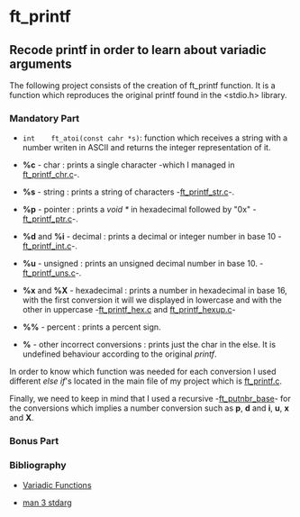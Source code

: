 # ft\_printf
## Recode printf in order to learn about variadic arguments
The following project consists of the creation of ft\_printf function.
It is a function which reproduces the original printf found in the
<stdio.h> library.

### Mandatory Part


* ```int	ft_atoi(const cahr *s)```: function which receives a string with
a number writen in ASCII and returns the integer representation of it.

* **%c** - char : prints a single character -which I managed in 
[ft\_printf\_chr.c](https://github.com/rubengr16/42/blob/main/42cursus/ft_printf/ft_printf_chr.c)-.

* **%s** - string : prints a string of characters
-[ft\_printf\_str.c](https://github.com/rubengr16/42/blob/main/42cursus/ft_printf/ft_printf_str.c)-.

* **%p** - pointer : prints a _void \*_ in hexadecimal followed by "0x"
-[ft\_printf\_ptr.c](https://github.com/rubengr16/42/blob/main/42cursus/ft_printf/ft_printf_ptr.c)-.

* **%d** and **%i** - decimal : prints a decimal or integer number in base 10
-[ft\_printf\_int.c](https://github.com/rubengr16/42/blob/main/42cursus/ft_printf/ft_printf_int.c)-.

* **%u** - unsigned : prints an unsigned decimal number in base 10.
-[ft\_printf\_uns.c](https://github.com/rubengr16/42/blob/main/42cursus/ft_printf/ft_printf_uns.c)-.

* **%x** and **%X** - hexadecimal : prints a number in hexadecimal in base 16,
with the first conversion it will we displayed in lowercase and with the other
in uppercase -[ft\_printf\_hex.c](https://github.com/rubengr16/42/blob/main/42cursus/ft_printf/ft_printf_hex.c) and
[ft\_printf\_hexup.c](https://github.com/rubengr16/42/blob/main/42cursus/ft_printf/ft_printf_hexup.c)-

* **%%** - percent : prints a percent sign.

* **%<else>** - other incorrect conversions : prints just the char in the else.
It is undefined behaviour according to the original *printf*.

In order to know which function was needed for each conversion I used different *else if*'s located
in the main file of my project which is
[ft\_printf.c](https://github.com/rubengr16/42/blob/main/42cursus/ft_printf/ft_printf.c).

Finally, we need to keep in mind that I used a recursive
-[ft\_putnbr\_base](https://github.com/rubengr16/42/blob/main/42cursus/ft_printf/ft_putnbr_base.c)-
for the conversions which implies a number conversion such as **p**, **d** and
**i**, **u**, **x** and **X**.

### Bonus Part

### Bibliography
* [Variadic Functions](https://www.thegeekstuff.com/2017/c-variadic-functions/)

* [man 3 stdarg](https://man7.org/linux/man-pages/man0/stdarg.h.0p.html)

